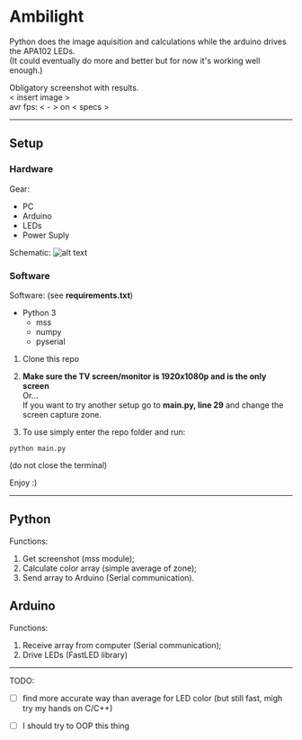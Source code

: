 # Ambilight
Python does the image aquisition and calculations while the arduino drives the APA102 LEDs.  
(It could eventually do more and better but for now it's working well enough.)

Obligatory screenshot with results.  
\< insert image \>  
avr fps: \< - \> on \< specs \>

******
## Setup
### Hardware
Gear:
- PC
- Arduino
- LEDs
- Power Suply

Schematic: 
![alt text](https://github.com/S1lvestre/ambilight/readme-imgs/ambilight-schematic.png  "text")

### Software
Software: (see **requirements.txt**)
- Python 3
  - mss
  - numpy
  - pyserial

1. Clone this repo

2. **Make sure the TV screen/monitor is 1920x1080p and is the only screen**  
Or...  
If you want to try another setup go to **main.py, line 29** and change the screen capture zone.

3. To use simply enter the repo folder and run:
```
python main.py
```
(do not close the terminal)

Enjoy :)

******
## Python
Functions:  
1. Get screenshot (mss module);
2. Calculate color array (simple average of zone);
3. Send array to Arduino (Serial communication).

## Arduino
Functions:  
1. Receive array from computer (Serial communication);
2. Drive LEDs (FastLED library)

******
TODO:
- [ ] find more accurate way than average for LED color (but still fast, migh try my hands on C/C++)
- [ ] I should try to OOP this thing

